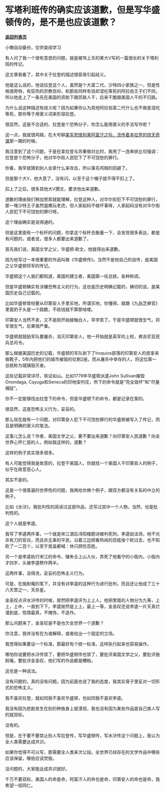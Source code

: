 # 写塔利班传的确实应该道歉，但是写华盛顿传的，是不是也应该道歉？

[**返回列表页**](/gzh/记忆承载3)

小懒自动备份，仅供查阅学习

有人问了我一个很有意思的问题，就是被骂上天的某大V写的一篇很长的关于塔利班的传记。  

  

这文章我看了，其中关于拉登的描述很容易引起歧义。  

  

他是这么说的，他说拉登这个人，虽然是个大富二代，沙特四小家族之一，但是性格很奇特，有狂热的宗教信仰，和那些同样有钱却混吃等死的阿拉伯王子们不同，所以他走上了一条先在美国的资助下跟苏联人干，后来干脆跟美国人干的不归路。

  

为什么说这种描述有歧义呢？因为如果你认为其他阿拉伯富二代什么也不做是混吃等死，那你等于用褒义词来形容拉登。  

  

很显然，这是不合适的，拉登是个恐怖分子，你怎么能用褒义的手法写作呢？

  

这一点，我就很鸡贼，在大号聊[美军悲情别离阿富汗之际，流传着本拉登的惊天奇谋](http://mp.weixin.qq.com/s?__biz=MzU0MjYwNDU2Mw==&mid=2247500622&idx=2&sn=448e9cfc852b97395b48516dfc1f295c&chksm=fb1aaf32cc6d2624673347d7ffc95346bc3a18e26a49906d7df14343c2035671a603b085f7e5&scene=21#wechat_redirect)那一期的时候。

  

我注意到了这个问题，于是在拿拉登与苏秦做对比时，我用了一连串排比句强调：拉登是个恐怖分子，他对华尔街人民犯下了不可饶恕的罪行。

  

你看，我早就猜到别人会拿什么来攻击，所以事先鸡贼的回避了。

  

但是那个大V，他大意了，没有闪，以至于这个帽子就不得不扣上了。

  

扣上了之后，很多其他大V撰文，要求他出来道歉。  

  

道歉的理由我们稍加思索就能理解，拉登这种人，对华尔街犯下不可饶恕的罪行，那一堆沙特王子虽然遛鹰玩老虎，但人家起码不做坏事呀，人家起码没有对华尔街人民犯下不可饶恕的罪行呀。  

  

这个理由确实是说得通的。  

  

但是这里面有一个标杆的问题，你拿这个标杆去衡量一下，会发现很多表达，都是有问题的，或者说，很多人都要出来道歉了。

  

首先我们说，美国文学之父，华盛顿·欧文，他就得出来道歉。

  

因为他写过一本很重要的作品叫做《华盛顿传》。当然不是他自己的自传，是美国之父华盛顿将军的传记。

  

华盛顿这个人我们都知道，美国的建立者，美国第一任总统，各种称颂。  

  

但是华盛顿确实有涉嫌恐怖主义的行为，这也是历史明确记载的，确切的说，是美国历史自己记载的。

  

比如华盛顿曾经要从印第安人手里买地，所谓买地，你懂得，就跟《九品芝麻官》里面豹子头是一个路数，不给钱就不算那啥喽。  

  

印第安人当然不卖，又不是刚开始接触白人，早学乖了。于是华盛顿就很生气，将军很生气，后果很严重。  

  

华盛顿就鼓励军队要屠杀，消灭印第安人，他一开始就是英军的上校，弗吉尼亚民兵总司令。

  

那么根据美国历史的记载，华盛顿的军队剥下了Iroquios部落的印第安人的皮拿来做靴子，5年内把他们的城市摧毁的仅剩2座。而从屠杀中幸存的人，将这位第一总统称为城镇毁灭者。

  

这些记载非常详尽，铁证如山。比如1779年华盛顿派遣John Sullivan摧毁Onondaga,
Cayuga和Seneca的印地安村庄，所下的命令就是“完全毁坏”和“尽量捕捉”。

  

你不一定能够找出拉登下的命令，但是华盛顿下的命令，都是记录在案的。  

  

很显然，这是恐怖主义行为，妥妥的。

  

那么现在就有一个问题，对印第安人犯下不可饶恕罪行的华盛顿被写入了传记，而且是明确的褒义的笔法。  

  

这事儿怎么说？作者，美国文学之父，要不要出来道歉？向印第安人民道歉？向全世界心怀仁慈的人，例如我这样的，道歉？  

  

这样的例子其实很多很多。

  

有人可能觉得我是故意的，拉登干美国人，你就找一个美国人干印第安人的例子，似乎在故意恶心人。  

  

其实不是的。

  

这是一个很普遍的世界性的问题，我再给你换个例子，跟双方都没有关系的中立的例子。  

  

比如《水浒》，我批判性的阅读过这部作品，还写过其中一个人物，当然，也是批判性的。  

  

这个人就是李逵。

  

我写了李逵两件事，一个就是宋江酒后浔阳楼题诗被判死刑，李逵劫法场，他不光杀有刀的官兵，而且杀无辜的平民，沿着江边把看热闹的百姓挨个砍过去，也不知砍了一二百个，以至于晁盖都喊：休只顾伤百姓。  

  

另一个是李逵执行宋江的命令，赚朱仝上山入伙，弄死了他看守的小衙内，小衙内才四岁，头被李逵劈作两半。

  

这两件事，没得洗，妥妥的恐怖主义行为。  

  

可是，在施耐庵的笔下，并没有对李逵的这种行为进行批判，而且还让他成了三十六天罡之一，天杀星。  

  

金圣叹点评水浒传的时候，居然把李逵评为上上人，他把里面的人物分为九等，上上，上中，一直到下下。李逵居然是上上，最上一等，金圣叹还说李逵一片天真烂漫到底，性情最真，不掩饰，不造作。

  

那么问题来了，金圣叹是不是也欠全世界一个道歉？  

  

你注意，我并没有在为谁解释，或者给出一个固定的立场。  

  

我觉得如果要设一个标准，那最好有个统一标准。这样执行起来也容易操作。

  

哪怕你说要把水浒传禁了，要把华盛顿传也禁了，要批评美国文学之父，要批评施耐庵，要批评金圣叹，他们写的作品都是糟粕。

  

这也是一种说法。

  

没有问题的，真的没有问题。因为前面也说了我的态度，我其实骨子里反对一切形式的恐怖主义。  

  

我不喜欢拉登，就如同我不喜欢华盛顿，也如同我不喜欢李逵。

  

我没有因为悲剧发生在别的种族身上就漠视，我也没有因为某些作品是自己族人写的就双标。  

  

没有的。

  

但是，在于要不要禁止别人写拉登传，写华盛顿传，写水浒传这个问题上，我认为全人类需要达成共识。

  

如果你觉得不可以写，那需要全人类来次公投。全世界已经存在的文学作品中哪些应该保留，哪些应该焚毁。

  

没问题的，大家能达成共识就好。

  

千万不要双标，美国人的命是命，阿富汗人的命也是命，印第安人的命也是命，我希望一视同仁。

